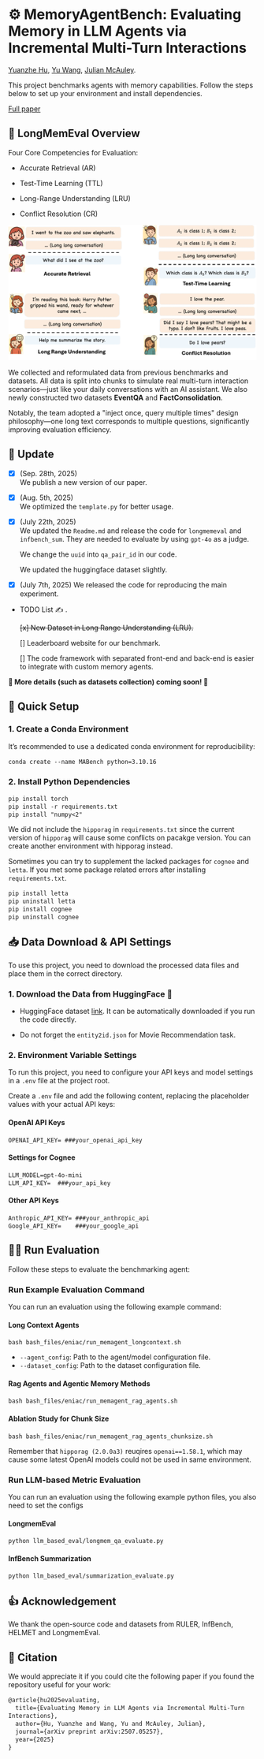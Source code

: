 # ⚙️ MemoryAgentBench: Evaluating Memory in LLM Agents via Incremental Multi-Turn Interactions

[Yuanzhe Hu](https://hust-ai-hyz.github.io), [Yu Wang](https://yuwang.us), [Julian McAuley](https://cseweb.ucsd.edu/~jmcauley/).

This project benchmarks agents with memory capabilities. Follow the steps below to set up your environment and install dependencies. 

[Full paper](https://arxiv.org/abs/2507.05257)


## 🧠 LongMemEval Overview

Four Core Competencies for Evaluation:
* Accurate Retrieval (AR)

* Test-Time Learning (TTL)

* Long-Range Understanding (LRU)

* Conflict Resolution (CR)


![Example Questions in MemoryAgentBench](assets/intro.png)

We collected and reformulated data from previous benchmarks and datasets. All data is split into chunks to simulate real multi-turn interaction scenarios—just like your daily conversations with an AI assistant. We also newly constructed two datasets **EventQA** and **FactConsolidation**.

Notably, the team adopted a "inject once, query multiple times" design philosophy—one long text corresponds to multiple questions, significantly improving evaluation efficiency.

## 🚧 Update
- [x] (Sep. 28th, 2025)  
    We publish a new version of our paper. 

- [x] (Aug. 5th, 2025)  
    We optimized the ```template.py``` for better usage.

- [x] (July 22th, 2025)  
    We updated the ```Readme.md``` and release the code for ```longmemeval``` and ```infbench_sum```. They are needed to evaluate by using ```gpt-4o``` as a judge. 

    We change the ```uuid``` into ```qa_pair_id``` in our code.

    We updated the huggingface dataset slightly. 

- [x] (July 7th, 2025) 
    We released the code for reproducing the main experiment. 


- TODO List ✍️ .
    
    <del> [x] New Dataset in Long Range Understanding (LRU). </del>

    [] Leaderboard website for our benchmark.

    [] The code framework with separated front-end and back-end is easier to integrate with custom memory agents.

**🌟 More details (such as datasets collection) coming soon! 🌟**


## 🚀 Quick Setup

### 1. Create a Conda Environment

It’s recommended to use a dedicated conda environment for reproducibility:
```
conda create --name MABench python=3.10.16
```

### 2. Install Python Dependencies

```
pip install torch
pip install -r requirements.txt
pip install "numpy<2"
```
We did not include the `hipporag` in `requirements.txt` since the current version of `hipporag` will cause some conflicts on pacakge version. You can create another environment with hipporag instead.  

Sometimes you can try to supplement the lacked packages for `cognee` and `letta`. If you met some package related errors after installing `requirements.txt`. 
```
pip install letta
pip uninstall letta   
pip install cognee
pip uninstall cognee
```

## 📥 Data Download & API Settings

To use this project, you need to download the processed data files and place them in the correct directory.

### 1. Download the Data from HuggingFace 🤗 

- HuggingFace dataset [link](https://huggingface.co/datasets/ai-hyz/MemoryAgentBench). It can be automatically downloaded if you run the code directly. 

- Do not forget the `entity2id.json` for Movie Recommendation task.


### 2. Environment Variable Settings

To run this project, you need to configure your API keys and model settings in a `.env` file at the project root.

Create a `.env` file and add the following content, replacing the placeholder values with your actual API keys:

#### OpenAI API Keys

```
OPENAI_API_KEY= ###your_openai_api_key
```

#### Settings for Cognee
```
LLM_MODEL=gpt-4o-mini
LLM_API_KEY=  ###your_api_key
```

#### Other API Keys
```
Anthropic_API_KEY= ###your_anthropic_api
Google_API_KEY=    ###your_google_api
```

## 🏃‍♂️ Run Evaluation

Follow these steps to evaluate the benchmarking agent:


### Run Example Evaluation Command

You can run an evaluation using the following example command:

#### Long Context Agents
```
bash bash_files/eniac/run_memagent_longcontext.sh
```
- `--agent_config`: Path to the agent/model configuration file.
- `--dataset_config`: Path to the dataset configuration file.

#### Rag Agents and Agentic Memory Methods

```
bash bash_files/eniac/run_memagent_rag_agents.sh
```
#### Ablation Study for Chunk Size
```
bash bash_files/eniac/run_memagent_rag_agents_chunksize.sh
```

Remember that `hipporag (2.0.0a3)` reuqires `openai==1.58.1`, which may cause some latest OpenAI models could not be used in same environment. 


### Run LLM-based Metric Evaluation 

You can run an evaluation using the following example python files, you also need to set the configs

#### LongmemEval

```
python llm_based_eval/longmem_qa_evaluate.py
```

#### InfBench Summarization 
```
python llm_based_eval/summarization_evaluate.py
```

## 👍 Acknowledgement 

We thank the open-source code and datasets from RULER, InfBench, HELMET and LongmemEval.

## 📝 Citation 

We would appreciate it if you could cite the following paper if you found the repository useful for your work:
```
@article{hu2025evaluating,
  title={Evaluating Memory in LLM Agents via Incremental Multi-Turn Interactions},
  author={Hu, Yuanzhe and Wang, Yu and McAuley, Julian},
  journal={arXiv preprint arXiv:2507.05257},
  year={2025}
}
```
